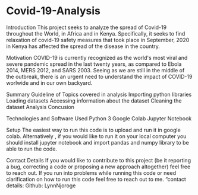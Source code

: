 # Covid-19-Analysis

Introduction
This project seeks to analyze the spread of Covid-19 throughout the World, in Africa and in Kenya.
Specifically, it seeks to find relaxation of covid-19 safety measures that took place in September, 2020 in Kenya has affected the spread of the disease in the country. 

Motivation
COVID-19 is currently recognized as the world's most viral and severe pandemic spread in the last twenty years, as compared to Ebola 2014, MERS 2012, and SARS 2003. 
Seeing as we are still in the middle of the outbreak, there is an urgent need to understand the impact of COVID-19 worlwide and in our own backyard.

Summary Guideline of Topics covered in analysis
Importing python libraries
Loading datasets
Accessing information about the dataset
Cleaning the dataset
Analysis
Concusion

Technologies and Software Used
Python 3
Google Colab
Jupyter Notebook

Setup
The easiest way to run this code is to upload and run it in google colab. 
Alternatively , if you would like to run it on your local computer you should install jupyter notebook and import pandas and numpy library to be able to run the code.

Contact Details
If you would like to contribute to this project (be it reporting a bug, correcting a code or proposing a new approach altogether) feel free to reach out. If you run into problems while running this code or need clarification on how to run this code feel free to reach out to me. “contact details: Github: LynnNjoroge
